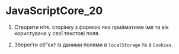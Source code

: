 # JavaScriptCore_20
1. Створити ```HTML``` сторінку з формою яка прийматиме імя та вік користувача у свої текстові поля.

2. Зберегти об"єкт із даними полями в ```localStorage``` та в ```Cookies```.
